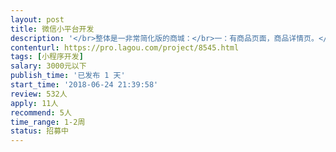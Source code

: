 ```yaml
---                
layout: post       
title: 微信小平台开发           
description: '</br>整体是一非常简化版的商城：</br>一：有商品页面，商品详情页。</br>二：购买（所以需要有做过微信支付）</br>三：地址页面</br>四：个人中心：查看账单，进度等。</br></br>需要有时间能保证，有热情的同学联系我。只考虑前端，后端我们开发。</br>'     
contenturl: https://pro.lagou.com/project/8545.html      
tags: [小程序开发]            
salary: 3000元以下          
publish_time: '已发布 1 天'         
start_time: '2018-06-24 21:39:58'           
review: 532人                   
apply: 11人                   
recommend: 5人                   
time_range: 1-2周              
status: 招募中                  
---                 
```

